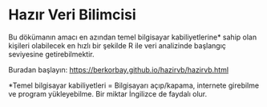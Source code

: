 # Hazır Veri Bilimcisi 

Bu dökümanın amacı en azından temel bilgisayar kabiliyetlerine\* sahip olan kişileri olabilecek en hızlı bir şekilde R ile veri analizinde başlangıç seviyesine getirebilmektir.

Buradan başlayın: https://berkorbay.github.io/hazirvb/hazirvb.html

\*Temel bilgisayar kabiliyetleri = Bilgisayarı açıp/kapama, internete girebilme ve program yükleyebilme. Bir miktar İngilizce de faydalı olur.
